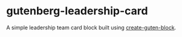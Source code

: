 # gutenberg-leadership-card
A simple leadership team card block built using [create-guten-block](https://github.com/ahmadawais/create-guten-block).
